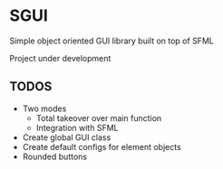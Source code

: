 # SGUI

Simple object oriented GUI library built on top of SFML

Project under development

## TODOS

 - Two modes
    - Total takeover over main function
    - Integration with SFML
 - Create global GUI class
 - Create default configs for element objects
 - Rounded buttons


